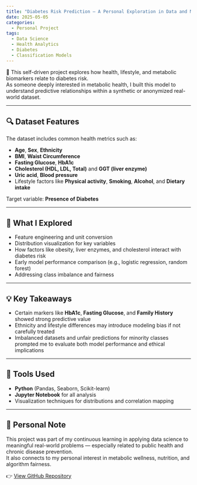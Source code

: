 ```yaml
---
title: "Diabetes Risk Prediction — A Personal Exploration in Data and Modeling"
date: 2025-05-05
categories:
  - Personal Project
tags:
  - Data Science
  - Health Analytics
  - Diabetes
  - Classification Models
---
```


🧪 This self-driven project explores how health, lifestyle, and metabolic biomarkers relate to diabetes risk.  
As someone deeply interested in metabolic health, I built this model to understand predictive relationships within a synthetic or anonymized real-world dataset.

---

## 🔍 Dataset Features

The dataset includes common health metrics such as:

- **Age**, **Sex**, **Ethnicity**
- **BMI**, **Waist Circumference**
- **Fasting Glucose**, **HbA1c**
- **Cholesterol (HDL, LDL, Total)** and **GGT (liver enzyme)**
- **Uric acid**, **Blood pressure**
- Lifestyle factors like **Physical activity**, **Smoking**, **Alcohol**, and **Dietary intake**

Target variable: **Presence of Diabetes**

---

## 🧠 What I Explored

- Feature engineering and unit conversion
- Distribution visualization for key variables
- How factors like obesity, liver enzymes, and cholesterol interact with diabetes risk
- Early model performance comparison (e.g., logistic regression, random forest)
- Addressing class imbalance and fairness

---

## 💡 Key Takeaways

- Certain markers like **HbA1c**, **Fasting Glucose**, and **Family History** showed strong predictive value
- Ethnicity and lifestyle differences may introduce modeling bias if not carefully treated
- Imbalanced datasets and unfair predictions for minority classes prompted me to evaluate both model performance and ethical implications

---

## 🔧 Tools Used

- **Python** (Pandas, Seaborn, Scikit-learn)
- **Jupyter Notebook** for all analysis
- Visualization techniques for distributions and correlation mapping

---

## 💬 Personal Note

This project was part of my continuous learning in applying data science to meaningful real-world problems — especially related to public health and chronic disease prevention.  
It also connects to my personal interest in metabolic wellness, nutrition, and algorithm fairness.

👉 [View GitHub Repository](https://github.com/xc017/diabetes_risk_prediction)

